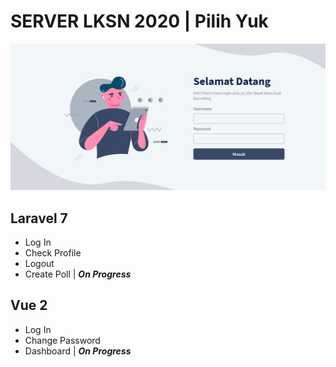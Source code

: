 # SERVER LKSN 2020 | Pilih Yuk

![picture alt](https://github.com/alfigufron/server-lksn-2020/blob/master/demo.png)

## Laravel 7
* Log In
* Check Profile
* Logout
* Create Poll | ***On Progress***

## Vue 2
* Log In
* Change Password
* Dashboard | ***On Progress***